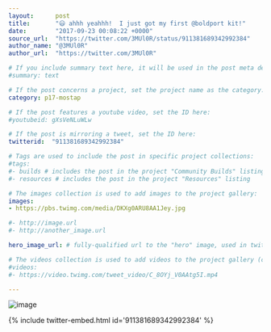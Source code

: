 ```yaml
---
layout:      post
title:       "😃 ahhh yeahhh!  I just got my first @boldport kit!"
date:        "2017-09-23 00:08:22 +0000"
source_url:  "https://twitter.com/3MUl0R/status/911381689342992384"
author_name: "@3MUl0R"
author_url:  "https://twitter.com/3MUl0R"

# If you include summary text here, it will be used in the post meta description instead of an excerpt from the post body
#summary: text

# If the post concerns a project, set the project name as the category:
category: p17-mostap

# If the post features a youtube video, set the ID here:
#youtubeid: gXsVeNLuWLw

# If the post is mirroring a tweet, set the ID here:
twitterid:  "911381689342992384"

# Tags are used to include the post in specific project collections:
#tags:
#- builds # includes the post in the project "Community Builds" listing
#- resources # includes the post in the project "Resources" listing

# The images collection is used to add images to the project gallery:
images:
- https://pbs.twimg.com/media/DKXg0ARU8AA1Jey.jpg

#- http://image.url
#- http://another_image.url

hero_image_url: # fully-qualified url to the "hero" image, used in twitter cards for example

# The videos collection is used to add videos to the project gallery (currently only mp4):
#videos:
#- https://video.twimg.com/tweet_video/C_8OYj_V0AAtg5I.mp4

---
```


![image](https://pbs.twimg.com/media/DKXg0ARU8AA1Jey.jpg)

{% include twitter-embed.html id='911381689342992384' %}


